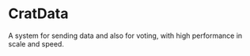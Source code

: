 # CratData
A system for sending data and also for voting, with high performance in scale and speed.
